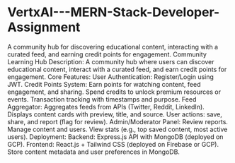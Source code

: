 # VertxAI---MERN-Stack-Developer-Assignment
A community hub for discovering educational content, interacting with a curated feed, and earning credit points for engagement.
Community Learning Hub
Description: A community hub where users can discover educational content, interact with a curated feed, and earn credit points for engagement.
Core Features:
User Authentication: Register/Login using JWT.
Credit Points System:
Earn points for watching content, feed engagement, and sharing.
Spend credits to unlock premium resources or events.
Transaction tracking with timestamps and purpose.
Feed Aggregator:
Aggregates feeds from APIs (Twitter, Reddit, LinkedIn).
Displays content cards with preview, title, and source.
User actions: save, share, and report (flag for review).
Admin/Moderator Panel:
Review reports.
Manage content and users.
View stats (e.g., top saved content, most active users).
Deployment:
Backend: Express.js API with MongoDB (deployed on GCP).
Frontend: React.js + Tailwind CSS (deployed on Firebase or GCP).
Store content metadata and user preferences in MongoDB.
